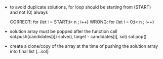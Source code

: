 - to avoid duplicate solutions, for loop should be starting from (START) and not (0) always

    CORRECT: for (let i = START;i< n ; i++)
    WRONG: for (let i = 0;i< n ; i++)

- solution array must be popped after the function call
    sol.push(candidates[i])
        solve(i, target - candidates[i], sol)
    sol.pop()

- create a clone/copy of the array at the time of pushing the solution array into final list
    [...sol]
